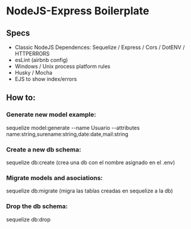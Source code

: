 # NodeJS-Express Boilerplate


## Specs
- Classic NodeJS Dependences: Sequelize / Express / Cors / DotENV / HTTPERRORS
- esLint (airbnb config)
- Windows / Unix process platform rules
- Husky / Mocha
- EJS to show index/errors


## How to:
### Generate new model example:
sequelize model:generate --name Usuario --attributes name:string,surename:string,date:date,mail:string
### Create a new db schema:
sequelize db:create (crea una db con el nombre asignado en el .env)
### Migrate models and asociations:
sequelize db:migrate (migra las tablas creadas en sequelize a la db)
### Drop the db schema:
sequelize db:drop 

